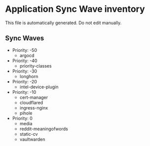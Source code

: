 # Application Sync Wave inventory

This file is automatically generated. Do not edit manually.

## Sync Waves

* Priority: -50
    * argocd
* Priority: -40
    * priority-classes
* Priority: -30
    * longhorn
* Priority: -20
    * intel-device-plugin
* Priority: -10
    * cert-manager
    * cloudflared
    * ingress-nginx
    * pihole
* Priority: 0
    * media
    * reddit-meaningofwords
    * static-cv
    * vaultwarden
